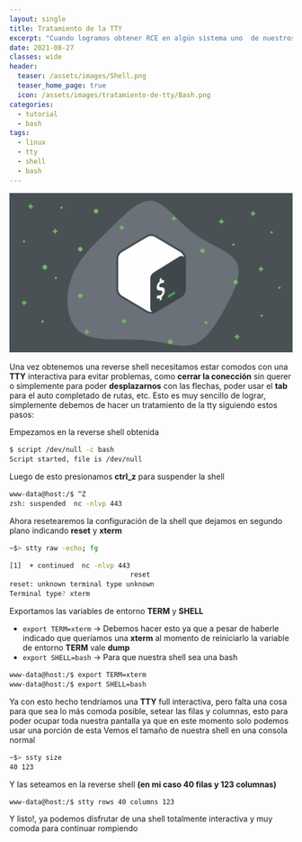```yaml
---
layout: single
title: Tratamiento de la TTY
excerpt: "Cuando logramos obtener RCE en algún sistema uno  de nuestros principales objetivos es mantener la conección, ya que sería un problema que, por ejemplo, al ejecutar ctrl_c para cancelar un proceso cerremos la conección sin querer, esto, a demás de obtener otros beneficios, lo solucionamos haciendo un tratamiento de la TTY"
date: 2021-08-27
classes: wide
header:
  teaser: /assets/images/Shell.png
  teaser_home_page: true
  icon: /assets/images/tratamiento-de-tty/Bash.png
categories:
  - tutorial
  - bash
tags:
  - linux
  - tty
  - shell
  - bash
---
```


<p align="center">
<img src="/assets/images/tratamiento-de-tty/img_header.png">
</p>

Una vez obtenemos una reverse shell necesitamos estar comodos con una **TTY** interactiva para evitar problemas, como **cerrar la conección** sin querer o simplemente para poder **desplazarnos** con las flechas, poder usar el **tab** para el auto completado de rutas, etc.
Esto es muy sencillo de lograr, simplemente debemos de hacer un tratamiento de la tty siguiendo estos pasos:

Empezamos en la reverse shell obtenida

```bash
$ script /dev/null -c bash
Script started, file is /dev/null
```
Luego de esto presionamos **ctrl_z** para suspender la shell

```bash
www-data@host:/$ ^Z
zsh: suspended  nc -nlvp 443
```

Ahora resetearemos la configuración de la shell que dejamos en segundo plano indicando **reset** y **xterm**

```bash
~$> stty raw -echo; fg
```
```bash
[1]  + continued  nc -nlvp 443
                              reset
reset: unknown terminal type unknown
Terminal type? xterm
```
Exportamos las variables de entorno **TERM** y **SHELL**

  - ```export TERM=xterm``` -> Debemos hacer esto ya que a pesar de haberle indicado que queríamos una **xterm** al momento de reiniciarlo la variable de entorno **TERM** vale **dump**
  - ```export SHELL=bash``` -> Para que nuestra shell sea una bash

```bash
www-data@host:/$ export TERM=xterm
www-data@host:/$ export SHELL=bash
```
Ya con esto hecho tendríamos una **TTY** full interactiva, pero falta una cosa para que sea lo más comoda posible, setear las filas y columnas, esto para poder ocupar toda nuestra pantalla ya que en este momento solo podemos usar una porción de esta
Vemos el tamaño de nuestra shell en una consola normal

```bash
~$> ssty size
40 123
```
Y las seteamos en la reverse shell **(en mi caso 40 filas y 123 columnas)**

```bash
www-data@host:/$ stty rows 40 columns 123
```
Y listo!, ya podemos disfrutar de una shell totalmente interactiva y muy comoda para continuar rompiendo
